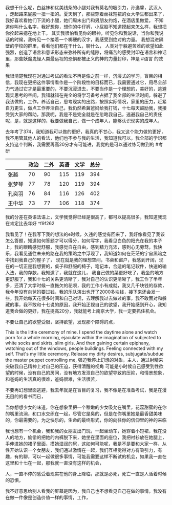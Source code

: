 
我想干什么呢，白丝袜和优美线条的小腿对我有莫名的吸引力，孙逸馨，武汉人 ，走起路来屁股一扭一扭的。夏天到了，那些穿着丝袜短裙的女大学生都出来了，我好喜欢看她们下流的小腿，她们周末出门和男朋友约炮，在酒店里做爱。
不知道你叫什么名字，我好想你，想你的牛仔裤，小屁股不知道摸起来怎么样，我想把你拴起来摁在地上干。
其实我很怕看见你的眼神，听见你和我说话，当你和我说话的时候，我听见一个接着一个梆硬的汉字，我感受到绝对的力量。
我想混进隔壁的学校的群里，看看他们都在干什么，聊什么，
人类对于躲避苦难的欲望如此强烈，创造了语言和意识形态来弥补所有的缝隙，将痛苦的感受封印在语言和神话里，那些妖魔鬼怪人类最远视的恐惧都被正义的神的力量封印，神是 #语言 的效果

我很清楚我现在对通过考试的看法不再是像之前一样，沉浸式的学习，盲目的相信，我现在更把这件事情看作是一个阶段性的目标而已，我需要通过它，用尽全部力气通过它才是最重要的，不要沉浸进去，不要当作是一个理想的，美好的，逃避现实思考的空间，我错就错在完全的将学习备考占据了我全部的生活时间，躲避了我该做的，工作，养活自己，思考现实的出路，按照实际情况，家里的压力，赶紧自力更生，做点工作养活自己，我仍然希冀爸妈给我打钱，十七每天鼓励我，我接受到大家的帮助，那我呢，我是不是完全就是在忽略我自己，逃避我自己的责任呢，是，就是这样的，我要做我自己，做一个成年人，能够认识现实的成年人，

去年考了374，我知道我可以做的更好，我真的不甘心，我又这个能力做的更好，我不用管其他人的看法，他们也不参与我的生活，我知道我可以，我全部的学识都支持这个判断，我需要再高20分才有可能进，我觉的是可以通过练习做到的 #考研 

|        | 政治 | 二外 | 英语 | 文学 | 总分 |
| ------ | ---- | ---- | ---- | ---- | ---- |
| 张越   | 70   | 90   | 115  | 119  | 394  |
| 张梦琴 | 77   | 78   | 120  | 119     |  394    |
| 孔奕羽 | 76   | 84   | 116  | 126  | 402  |
| 王中华 | 73   | 77   | 106  | 118  | 374  |

我的分差在英语法语上，文学我觉得已经是很高了，都可以提高很多，我知道我现在肯定比去年好 ^f9f262

我看见了！在我写下我的想法的e时候，久违的感觉有回来了，我好像看见了我该怎么答题，知道如何答题才可以得分，如何写字，我看见白色的阳光在我的本子上，我的眼睛感觉舒服，我感觉自在自由，感到精力充沛，感到心无旁骛，我快乐，我看见通往未来的路在我的策略之中浮现了，我知道如何在茫茫的宇宙黑暗之中找到我自己的屋子了，
现在就是我的理想空间，书桌和窗户，我感到开阔，现在的一切正是我想要的，桌子和舒服的椅子，笔记本，合适的笔记软件，快速的输入法，我的存款，我知道了，我就在这儿，
我自己做的菜更好吃了，我坐的地方更舒服了，我和十七的关系更清晰了，我对自己的认识更清晰了，我工作了半年多，还清了大学时候一直拖欠的花呗，我的工作小有成就，我又几千块钱的存款，我今年没有向爸妈要过钱，我的乐队演出也开了2000多块钱，接下来还会发一些，我开始每天花很多时间和自己对话，去理解我过去做过的事，我不敢面对和躲藏的事，我不敢和十七说的原因，我开始正视自己的欲望，我开始感到开心，我知道我会做的更好，我在提高20分，我就能考上南京大学，我一定要抓住机会。

不要让自己的欲望受限，坚持欲望，发现那个障碍的点，

This is the little ceremony of mine. I spend the daytime alone and watch porn for a whole morning, ejaculate within the imagination of subjected to white socks and skirts, slim girls. And then gaining certain epiphany, watching out of the windows, people buildings. Feeling connected with my self. That's my little ceremony. Release my dirty desires, subjugate/subdue the master puppet controlling me, 强迫我停止幻想的对象，主人，通过射精来突破我自己精神上对自己的压迫，获得清醒的视角
可能是小时候自己感受到性欲望的时候，没有自己的房间，没有地方发泄自己的欲望导致的压抑，和情景想象，和爸妈的生活真的很难，爸妈很难，生活很苦，

不要再幻想里面逃避，我去年就是在盲目的复习，我不像是在准备考试，我是在漫无目的的看书而已，

当你想想少女的味道，你在想象里把一个稚嫩的少女吸允在嘴里，花蕊甜蜜的在你的嘴里流淌，和口水交织在一起，尽管它是臭的，但是在你嘴里她是最香甜美味的，你最需要的，为之快乐的，生命的最终形式，你的向往你的信仰里的神的来临

我也想有一个机会，我和我的女朋友出门玩，一起坐动车，她穿着小短裙，我在没人的地方，偷偷的把她的内裤脱下来，她坐在里面的座位，我把衬衫放在她腿上，手伸进她的裙子里面，摸她湿润的屄，这如何可能呢，我是不是要和大家一样，从性开始认识一个女朋友，我们通过激情在一起，我们互相觉得对方有吸引力，有趣，有的聊，可以一起做很多事情，可能我需要这样不断试的机会，如果我一直在这里和十七在一起，那我就一直没有这样的机会，

人，一直不停的感受着现实在他的身上降临，那就是必死，死亡一直是人活着时候的恐惧，

我不好意思给别人看我的屏幕是因为，我自己也不想看见自己在做的事情，我没有在做一件像是创造价值一样的事情，工作，
